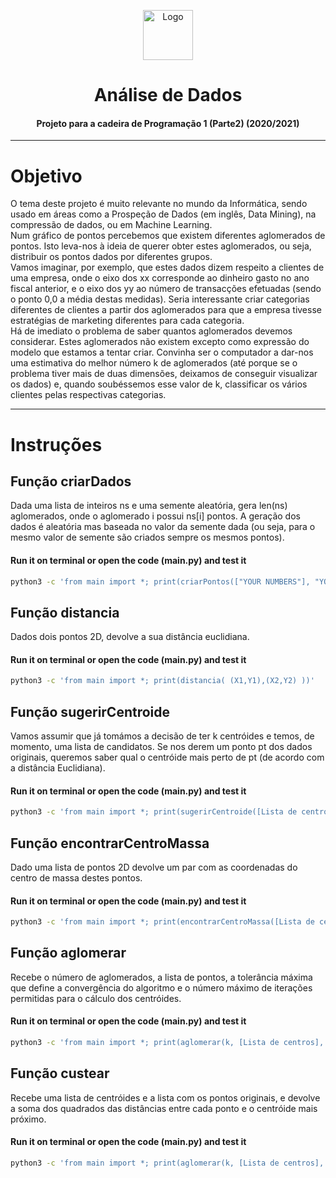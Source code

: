 <p align="center">
    <img src="https://img2.gratispng.com/20181111/lvr/kisspng-analytics-computer-icons-data-analysis-data-scienc-expertise-fuzion-analytics-5be890d2ca5ab6.4264525715419680828289.jpg" alt="Logo" width="80" height="80">
</p>

# <h1 align="center">Análise de Dados</h3>
<h4 align="center">Projeto para a cadeira de Programação 1 (Parte2) (2020/2021)</h5>

<hr>

# Objetivo
O tema deste projeto é muito relevante no mundo da Informática, sendo usado em áreas como a Prospeção de Dados (em inglês, Data Mining), na compressão de dados, ou em Machine Learning. <br>
Num gráfico de pontos percebemos que existem diferentes aglomerados de pontos. Isto leva-nos à ideia de querer obter estes aglomerados, ou seja, distribuir os pontos dados por diferentes grupos. <br>
Vamos imaginar, por exemplo, que estes dados dizem respeito a clientes de uma empresa, onde o eixo dos xx corresponde ao dinheiro gasto no ano fiscal anterior, e o eixo dos yy ao número de transacções efetuadas (sendo o ponto 0,0 a média destas medidas). Seria interessante criar categorias diferentes de clientes a partir dos aglomerados para que a empresa tivesse estratégias de marketing diferentes para cada categoria. <br>
Há de imediato o problema de saber quantos aglomerados devemos considerar. Estes aglomerados não existem excepto como expressão do modelo que estamos a tentar criar. Convinha ser o computador a dar-nos uma estimativa do melhor número k de aglomerados (até porque se o problema tiver mais de duas dimensões, deixamos de conseguir visualizar os dados) e, quando soubéssemos esse valor de k, classificar os vários clientes pelas respectivas categorias.

<hr>

# Instruções  

## Função criarDados 
Dada uma lista de inteiros ns e uma semente aleatória, gera len(ns) aglomerados, onde o aglomerado i possui ns[i] pontos. A geração dos dados é aleatória mas baseada no valor da semente dada (ou seja, para o mesmo valor de semente são criados sempre os mesmos pontos).

#### **Run it on terminal or open the code (main.py) and test it** 
```bash
python3 -c 'from main import *; print(criarPontos(["YOUR NUMBERS"], "YOUR SEED VALUE")))'
```


## Função distancia 
Dados dois pontos 2D, devolve a sua distância euclidiana.

#### **Run it on terminal or open the code (main.py) and test it** 
```bash
python3 -c 'from main import *; print(distancia( (X1,Y1),(X2,Y2) ))'
```

## Função sugerirCentroide 
Vamos assumir que já tomámos a decisão de ter k centróides e temos, de momento, uma lista de candidatos.
Se nos derem um ponto pt dos dados originais, queremos saber qual o centróide mais perto de pt (de acordo com a distância Euclidiana).

#### **Run it on terminal or open the code (main.py) and test it** 
```bash
python3 -c 'from main import *; print(sugerirCentroide([Lista de centros], (X1,Y1) ))'
``` 
## Função encontrarCentroMassa 
Dado uma lista de pontos 2D devolve um par com as coordenadas do centro de massa destes pontos.

#### **Run it on terminal or open the code (main.py) and test it** 
```bash
python3 -c 'from main import *; print(encontrarCentroMassa([Lista de centros])'
``` 

## Função aglomerar 
Recebe o número de aglomerados, a lista de pontos, a tolerância máxima que define a convergência do algoritmo e o número máximo de iterações permitidas para o cálculo dos centróides.


#### **Run it on terminal or open the code (main.py) and test it** 
```bash
python3 -c 'from main import *; print(aglomerar(k, [Lista de centros], tol=0.001, maxIter=500))'
``` 

## Função custear 
Recebe uma lista de centróides e a lista com os pontos originais, e devolve a soma dos quadrados das distâncias entre cada ponto e o centróide mais próximo.

#### **Run it on terminal or open the code (main.py) and test it** 
```bash
python3 -c 'from main import *; print(aglomerar(k, [Lista de centros], tol=0.001, maxIter=500))'
``` 
